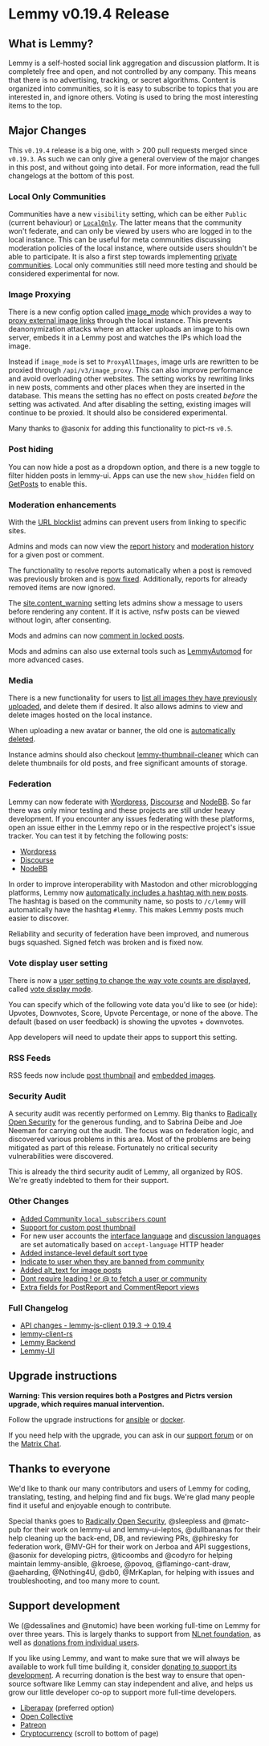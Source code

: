 # Lemmy v0.19.4 Release

## What is Lemmy?

Lemmy is a self-hosted social link aggregation and discussion platform. It is completely free and open, and not controlled by any company. This means that there is no advertising, tracking, or secret algorithms. Content is organized into communities, so it is easy to subscribe to topics that you are interested in, and ignore others. Voting is used to bring the most interesting items to the top.

## Major Changes

This `v0.19.4` release is a big one, with > 200 pull requests merged since `v0.19.3`. As such we can only give a general overview of the major changes in this post, and without going into detail. For more information, read the full changelogs at the bottom of this post.

### Local Only Communities

Communities have a new `visibility` setting, which can be either `Public` (current behaviour) or [`LocalOnly`](https://github.com/LemmyNet/lemmy/pull/4350). The latter means that the community won't federate, and can only be viewed by users who are logged in to the local instance. This can be useful for meta communities discussing moderation policies of the local instance, where outside users shouldn't be able to participate. It is also a first step towards implementing [private communities](https://github.com/LemmyNet/rfcs/pull/5). Local only communities still need more testing and should be considered experimental for now.

### Image Proxying

There is a new config option called [image_mode](https://github.com/LemmyNet/lemmy/blob/705e86eb4c0079d0775f0c1490968f1183095fcc/config/defaults.hjson#L51) which provides a way to [proxy external image links](https://github.com/LemmyNet/lemmy/pull/4035) through the local instance. This prevents deanonymization attacks where an attacker uploads an image to his own server, embeds it in a Lemmy post and watches the IPs which load the image.

Instead if `image_mode` is set to `ProxyAllImages`, image urls are rewritten to be proxied through `/api/v3/image_proxy`. This can also improve performance and avoid overloading other websites. The setting works by rewriting links in new posts, comments and other places when they are inserted in the database. This means the setting has no effect on posts created _before_ the setting was activated. And after disabling the setting, existing images will continue to be proxied. It should also be considered experimental.

Many thanks to @asonix for adding this functionality to pict-rs `v0.5`.

### Post hiding

You can now hide a post as a dropdown option, and there is a new toggle to filter hidden posts in lemmy-ui. Apps can use the new `show_hidden` field on [GetPosts](https://join-lemmy.org/api/interfaces/GetPosts.html) to enable this.

### Moderation enhancements

With the [URL blocklist](https://github.com/LemmyNet/lemmy/pull/4515) admins can prevent users from linking to specific sites.

Admins and mods can now view the [report history](https://github.com/LemmyNet/lemmy) and [moderation history](https://github.com/LemmyNet/lemmy/pull/4492) for a given post or comment.

The functionality to resolve reports automatically when a post is removed was previously broken and is [now fixed](https://github.com/LemmyNet/lemmy/pull/4402). Additionally, reports for already removed items are now ignored.

The [site.content_warning](https://github.com/LemmyNet/lemmy/pull/4393) setting lets admins show a message to users before rendering any content. If it is active, nsfw posts can be viewed without login, after consenting.

Mods and admins can now [comment in locked posts](https://github.com/LemmyNet/lemmy/pull/4488).

Mods and admins can also use external tools such as [LemmyAutomod](https://github.com/RikudouSage/LemmyAutomod) for more advanced cases.

### Media

There is a new functionality for users to [list all images they have previously uploaded](https://github.com/LemmyNet/lemmy/pull/4509), and delete them if desired. It also allows admins to view and delete images hosted on the local instance.

When uploading a new avatar or banner, the old one is [automatically deleted](https://github.com/LemmyNet/lemmy/pull/4573).

Instance admins should also checkout [lemmy-thumbnail-cleaner](https://github.com/wereii/lemmy-thumbnail-cleaner) which can delete thumbnails for old posts, and free significant amounts of storage.

### Federation

Lemmy can now federate with [Wordpress](https://github.com/Automattic/wordpress-activitypub), [Discourse](https://github.com/discourse/discourse-activity-pub) and [NodeBB](https://github.com/NodeBB/NodeBB). So far there was only minor testing and these projects are still under heavy development. If you encounter any issues federating with these platforms, open an issue either in the Lemmy repo or in the respective project's issue tracker. You can test it by fetching the following posts:

- [Wordpress](https://pfefferle.org/hello-lemmy-part2/)
- [Discourse](https://socialhub.activitypub.rocks/ap/object/1899f65c062200daec50a4c89ed76dc9)
- [NodeBB](https://community.nodebb.org/post/98325)

In order to improve interoperability with Mastodon and other microblogging platforms, Lemmy now [automatically includes a hashtag with new posts](https://github.com/LemmyNet/lemmy/pull/4398). The hashtag is based on the community name, so posts to `/c/lemmy` will automatically have the hashtag `#lemmy`. This makes Lemmy posts much easier to discover.

Reliability and security of federation have been improved, and numerous bugs squashed. Signed fetch was broken and is fixed now.

### Vote display user setting

There is now a [user setting to change the way vote counts are displayed](https://github.com/LemmyNet/lemmy/pull/4450), called [vote display mode](https://join-lemmy.org/api/interfaces/LocalUserVoteDisplayMode.html).

You can specify which of the following vote data you'd like to see (or hide): Upvotes, Downvotes, Score, Upvote Percentage, or none of the above. The default (based on user feedback) is showing the upvotes + downvotes.

App developers will need to update their apps to support this setting.

### RSS Feeds

RSS feeds now include [post thumbnail](https://github.com/LemmyNet/lemmy/pull/4413) and [embedded images](https://github.com/LemmyNet/lemmy/pull/4442).

### Security Audit

A security audit was recently performed on Lemmy. Big thanks to [Radically Open Security](https://www.radicallyopensecurity.com/) for the generous funding, and to Sabrina Deibe and Joe Neeman for carrying out the audit. The focus was on federation logic, and discovered various problems in this area. Most of the problems are being mitigated as part of this release. Fortunately no critical security vulnerabilities were discovered.

This is already the third security audit of Lemmy, all organized by ROS. We're greatly indebted to them for their support.

### Other Changes

- [Added Community `local_subscribers` count](https://github.com/LemmyNet/lemmy/pull/4166)
- [Support for custom post thumbnail](https://github.com/LemmyNet/lemmy/pull/4425)
- For new user accounts the [interface language](https://github.com/LemmyNet/lemmy/pull/4435) and [discussion languages](https://github.com/LemmyNet/lemmy/pull/4550) are set automatically based on `accept-language` HTTP header
- [Added instance-level default sort type](https://github.com/LemmyNet/lemmy/pull/4454)
- [Indicate to user when they are banned from community](https://github.com/LemmyNet/lemmy/pull/4458)
- [Added alt_text for image posts](https://github.com/LemmyNet/lemmy/pull/4477)
- [Dont require leading ! or @ to fetch a user or community](https://github.com/LemmyNet/lemmy/pull/4513)
- [Extra fields for PostReport and CommentReport views](https://github.com/LemmyNet/lemmy/pull/4520)

### Full Changelog

- [API changes - lemmy-js-client 0.19.3 -> 0.19.4](https://github.com/LemmyNet/lemmy-js-client/compare/0.19.3-alpha.1...0.19.4)
- [lemmy-client-rs](https://github.com/LemmyNet/lemmy-client-rs/pulls?q=is%3Apr+merged%3A%3E2024-01-22)
- [Lemmy Backend](https://github.com/LemmyNet/lemmy/pulls?q=is%3Apr+merged%3A%3E2024-01-22)
- [Lemmy-UI](https://github.com/LemmyNet/lemmy-ui/pulls?q=is%3Apr+merged%3A%3E2024-01-22)

## Upgrade instructions

**Warning: This version requires both a Postgres and Pictrs version upgrade, which requires manual intervention.**

Follow the upgrade instructions for [ansible](https://github.com/LemmyNet/lemmy-ansible/blob/main/UPGRADING.md) or [docker](https://join-lemmy.org/docs/en/administration/install_docker.html#updating).

If you need help with the upgrade, you can ask in our [support forum](https://lemmy.ml/c/lemmy_support) or on the [Matrix Chat](https://matrix.to/#/!OwmdVYiZSXrXbtCNLw:matrix.org).

## Thanks to everyone

We'd like to thank our many contributors and users of Lemmy for coding, translating, testing, and helping find and fix bugs. We're glad many people find it useful and enjoyable enough to contribute.

Special thanks goes to [Radically Open Security](https://www.radicallyopensecurity.com/), @sleepless and @matc-pub for their work on lemmy-ui and lemmy-ui-leptos, @dullbananas for their help cleaning up the back-end, DB, and reviewing PRs, @phiresky for federation work, @MV-GH for their work on Jerboa and API suggestions, @asonix for developing pictrs, @ticoombs and @codyro for helping maintain lemmy-ansible, @kroese, @povoq, @flamingo-cant-draw, @aeharding, @Nothing4U, @db0, @MrKaplan, for helping with issues and troubleshooting, and too many more to count.

## Support development

We (@dessalines and @nutomic) have been working full-time on Lemmy for over three years. This is largely thanks to support from [NLnet foundation](https://nlnet.nl/), as well as [donations from individual users](https://join-lemmy.org/donate).

If you like using Lemmy, and want to make sure that we will always be available to work full time building it, consider [donating to support its development](https://join-lemmy.org/donate). A recurring donation is the best way to ensure that open-source software like Lemmy can stay independent and alive, and helps us grow our little developer co-op to support more full-time developers.

- [Liberapay](https://liberapay.com/Lemmy) (preferred option)
- [Open Collective](https://opencollective.com/lemmy)
- [Patreon](https://www.patreon.com/dessalines)
- [Cryptocurrency](https://join-lemmy.org/crypto) (scroll to bottom of page)
